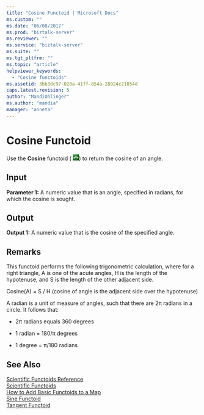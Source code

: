 ```yaml
---
title: "Cosine Functoid | Microsoft Docs"
ms.custom: ""
ms.date: "06/08/2017"
ms.prod: "biztalk-server"
ms.reviewer: ""
ms.service: "biztalk-server"
ms.suite: ""
ms.tgt_pltfrm: ""
ms.topic: "article"
helpviewer_keywords: 
  - "Cosine functoids"
ms.assetid: 3bb3dc97-020a-41ff-854a-28924c21054d
caps.latest.revision: 5
author: "MandiOhlinger"
ms.author: "mandia"
manager: "anneta"
---
```

# Cosine Functoid
Use the **Cosine** functoid ( ![](../core/media/scientificcos.gif "scientificcos")) to return the cosine of an angle.  
  
## Input  
 **Parameter 1:** A numeric value that is an angle, specified in radians, for which the cosine is sought.  
  
## Output  
 **Output 1:** A numeric value that is the cosine of the specified angle.  
  
## Remarks  
 This functoid performs the following trigonometric calculation, where for a right triangle, A is one of the acute angles, H is the length of the hypotenuse, and S is the length of the other adjacent side.  
  
 Cosine(A) = S / H (cosine of angle is the adjacent side over the hypotenuse)  
  
 A radian is a unit of measure of angles, such that there are 2π radians in a circle. It follows that:  
  
-   2π radians equals 360 degrees  
  
-   1 radian = 180/π degrees  
  
-   1 degree = π/180 radians  
  
## See Also  
 [Scientific Functoids Reference](../core/scientific-functoids-reference.md)   
 [Scientific Functoids](../core/scientific-functoids.md)   
 [How to Add Basic Functoids to a Map](../core/how-to-add-basic-functoids-to-a-map.md)   
 [Sine Functoid](../core/sine-functoid.md)   
 [Tangent Functoid](../core/tangent-functoid.md)
